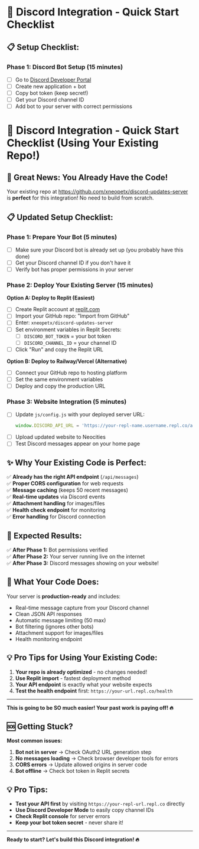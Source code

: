 # 🚀 Discord Integration - Quick Start Checklist

## 📋 **Setup Checklist:**

### **Phase 1: Discord Bot Setup (15 minutes)**
- [ ] Go to [Discord Developer Portal](https://discord.com/developers/applications)
- [ ] Create new application + bot
- [ ] Copy bot token (keep secret!)
- [ ] Get your Discord channel ID
- [ ] Add bot to your server with correct permissions

# 🚀 Discord Integration - Quick Start Checklist (Using Your Existing Repo!)

## 🎉 **Great News: You Already Have the Code!**

Your existing repo at https://github.com/xneopetx/discord-updates-server is **perfect** for this integration! No need to build from scratch.

## 📋 **Updated Setup Checklist:**

### **Phase 1: Prepare Your Bot (5 minutes)**
- [ ] Make sure your Discord bot is already set up (you probably have this done)
- [ ] Get your Discord channel ID if you don't have it
- [ ] Verify bot has proper permissions in your server

### **Phase 2: Deploy Your Existing Server (15 minutes)**
**Option A: Deploy to Replit (Easiest)**
- [ ] Create Replit account at [replit.com](https://replit.com)
- [ ] Import your GitHub repo: "Import from GitHub"
- [ ] Enter: `xneopetx/discord-updates-server`
- [ ] Set environment variables in Replit Secrets:
  - [ ] `DISCORD_BOT_TOKEN` = your bot token
  - [ ] `DISCORD_CHANNEL_ID` = your channel ID
- [ ] Click "Run" and copy the Replit URL

**Option B: Deploy to Railway/Vercel (Alternative)**
- [ ] Connect your GitHub repo to hosting platform
- [ ] Set the same environment variables
- [ ] Deploy and copy the production URL

### **Phase 3: Website Integration (5 minutes)**
- [ ] Update `js/config.js` with your deployed server URL:
  ```javascript
  window.DISCORD_API_URL = 'https://your-repl-name.username.repl.co/api/messages';
  ```
- [ ] Upload updated website to Neocities
- [ ] Test Discord messages appear on your home page

## ✨ **Why Your Existing Code is Perfect:**

✅ **Already has the right API endpoint** (`/api/messages`)  
✅ **Proper CORS configuration** for web requests  
✅ **Message caching** (keeps 50 recent messages)  
✅ **Real-time updates** via Discord events  
✅ **Attachment handling** for images/files  
✅ **Health check endpoint** for monitoring  
✅ **Error handling** for Discord connection  

## 🎯 **Expected Results:**

✅ **After Phase 1:** Bot permissions verified  
✅ **After Phase 2:** Your server running live on the internet  
✅ **After Phase 3:** Discord messages showing on your website!

## 🚀 **What Your Code Does:**

Your server is **production-ready** and includes:
- Real-time message capture from your Discord channel
- Clean JSON API responses 
- Automatic message limiting (50 max)
- Bot filtering (ignores other bots)
- Attachment support for images/files
- Health monitoring endpoint

## 💡 **Pro Tips for Using Your Existing Code:**

1. **Your repo is already optimized** - no changes needed!
2. **Use Replit import** - fastest deployment method
3. **Your API endpoint** is exactly what your website expects
4. **Test the health endpoint** first: `https://your-url.repl.co/health`

---
**This is going to be SO much easier! Your past work is paying off! 🔥**  

## 🆘 **Getting Stuck?**

**Most common issues:**
1. **Bot not in server** → Check OAuth2 URL generation step
2. **No messages loading** → Check browser developer tools for errors
3. **CORS errors** → Update allowed origins in server code
4. **Bot offline** → Check bot token in Replit secrets

## 💡 **Pro Tips:**

- **Test your API first** by visiting `https://your-repl-url.repl.co` directly
- **Use Discord Developer Mode** to easily copy channel IDs
- **Check Replit console** for server errors
- **Keep your bot token secret** - never share it!

---
**Ready to start? Let's build this Discord integration! 🔥**

